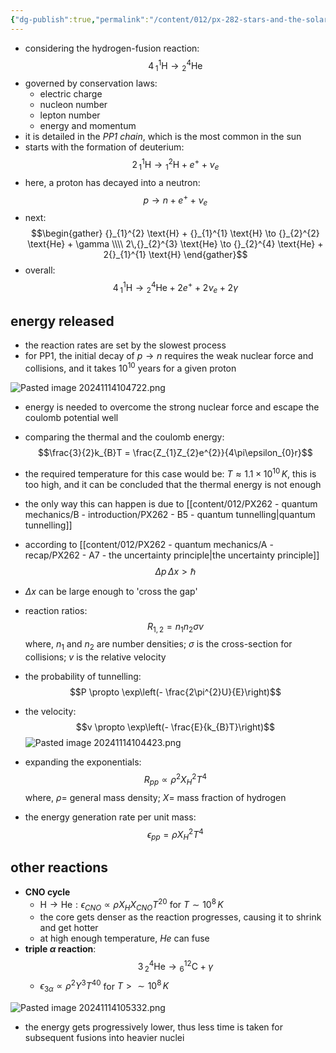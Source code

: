 ```yaml
---
{"dg-publish":true,"permalink":"/content/012/px-282-stars-and-the-solar-system/d-stellar-structure-and-interiors/px-282-d7-pp-1-fusion-chain/","created":"2024-11-25T10:50:32.000+00:00","updated":"2024-11-26T09:39:58.381+00:00"}
---
```


- considering the hydrogen-fusion reaction: 
$$4\,{}_{1}^{1}\text{H} \to {}_{2}^{4}\text{He}$$
- governed by conservation laws:
	- electric charge
	- nucleon number
	- lepton number
	- energy and momentum
- it is detailed in the *PP1 chain*, which is the most common in the sun
- starts with the formation of deuterium: 
$$2\,{}_{1}^{1} \text{H} \to {}_{1}^{2} \text{H} + e^{+} + \nu_{e}$$
- here, a proton has decayed into a neutron: 
$$p \to n + e^{+} + \nu_{e}$$
- next: 
$$\begin{gather}
	{}_{1}^{2} \text{H} + {}_{1}^{1} \text{H} \to {}_{2}^{2} \text{He} + \gamma \\\\
	 2\,{}_{2}^{3} \text{He} \to {}_{2}^{4} \text{He} + 2{}_{1}^{1} \text{H} 
\end{gather}$$
- overall: 
 $$4\,{}_{1}^{1} \text{H} \to {}_{2}^{4} \text{He} + 2e^{+} + 2\nu_{e} + 2\gamma$$
## energy released
- the reaction rates are set by the slowest process
- for PP1, the initial decay of $p\to n$ requires the weak nuclear force and collisions, and it takes $10^{10}$ years for a given proton

![Pasted image 20241114104722.png](/img/user/pics/Pasted%20image%2020241114104722.png)

- energy is needed to overcome the strong nuclear force and escape the coulomb potential well
- comparing the thermal and the coulomb energy: 
$$\frac{3}{2}k_{B}T = \frac{Z_{1}Z_{2}e^{2}}{4\pi\epsilon_{0}r}$$
- the required temperature for this case would be: $T\approx 1.1\times10^{10}\,K$, this is too high, and it can be concluded that the thermal energy is not enough

- the only way this can happen is due to [[content/012/PX262 - quantum mechanics/B - introduction/PX262 - B5 - quantum tunnelling\|quantum tunnelling]] 
- according to [[content/012/PX262 - quantum mechanics/A - recap/PX262 - A7 - the uncertainty principle\|the uncertainty principle]] 
$$\Delta p \, \Delta x > \hbar$$
- $\Delta x$ can be large enough to 'cross the gap'
- reaction ratios: 
$$R_{1,2} = n_{1}n_{2}\sigma v$$
	where, $n_{1}$ and $n_{2}$ are number densities; $\sigma$ is the cross-section for collisions; $v$ is the relative velocity
- the probability of tunnelling: 
$$P \propto \exp\left(- \frac{2\pi^{2}U}{E}\right)$$
- the velocity: 
$$v \propto \exp\left(- \frac{E}{k_{B}T}\right)$$
![Pasted image 20241114104423.png](/img/user/pics/Pasted%20image%2020241114104423.png)

- expanding the exponentials: 
$$R_{pp}\propto \rho^{2}X_{H}^{2}T^{4}$$
	where, $\rho=$ general mass density; $X=$ mass fraction of hydrogen
- the energy generation rate per unit mass: 
$$\epsilon_{pp}= \rho X_H ^{2} T^4$$
## other reactions
- **CNO cycle** 
	- ${} \text{H}\to \text{He} : \epsilon_{CNO} \propto \rho X_{H} X_{CNO} T^{20} {}$ for $T\sim 10^{8}\,K$
	- the core gets denser as the reaction progresses, causing it to shrink and get hotter
	- at high enough temperature, $He$ can fuse
- **triple $\alpha$ reaction**: 
$$3 \, {}_{2}^{4} \text{He} \to {}_{6}^{12} \text{C} + \gamma$$
	- $\epsilon_{3\alpha} \propto \rho^{2} Y^{3} T^{40}$ for $T>\sim10^8\,K$

![Pasted image 20241114105332.png](/img/user/pics/Pasted%20image%2020241114105332.png)
- the energy gets progressively lower, thus less time is taken for subsequent fusions into heavier nuclei